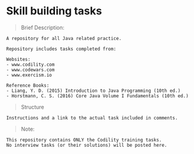# Skill building tasks

> Brief Description:

    A repository for all Java related practice.
    
    Repository includes tasks completed from:
    
    Websites:
    - www.codility.com
    - www.codewars.com
    - www.exercism.io
    
    Reference Books:
    - Liang, Y. D. (2015) Introduction to Java Programming (10th ed.)
    - Horstmann, C. S. (2016) Core Java Volume I Fundamentals (10th ed.)
    
> Structure

    Instructions and a link to the actual task included in comments.
    
> Note:

    This repository contains ONLY the Codility training tasks.
    No interview tasks (or their solutions) will be posted here. 
